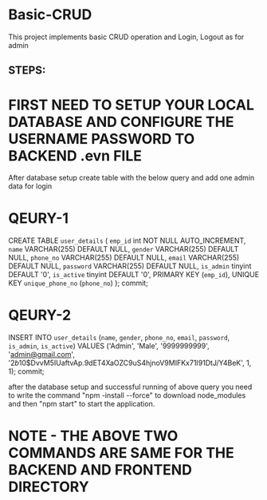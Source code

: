 # Basic-CRUD
This project implements basic CRUD operation and Login, Logout as for admin


## STEPS:

# FIRST NEED TO SETUP YOUR LOCAL DATABASE AND CONFIGURE THE USERNAME PASSWORD TO BACKEND .evn FILE

After database setup create table with the below query and add one admin data for login

# QEURY-1

CREATE TABLE `user_details` (
  `emp_id` int NOT NULL AUTO_INCREMENT,
  `name` VARCHAR(255) DEFAULT NULL,
  `gender` VARCHAR(255) DEFAULT NULL,
  `phone_no` VARCHAR(255) DEFAULT NULL,
  `email` VARCHAR(255) DEFAULT NULL,
  `password` VARCHAR(255) DEFAULT NULL,
  `is_admin` tinyint DEFAULT '0',
  `is_active` tinyint DEFAULT '0',
  PRIMARY KEY (`emp_id`),
  UNIQUE KEY `unique_phone_no` (`phone_no`) 
);
commit;


# QEURY-2

INSERT INTO `user_details` (`name`, `gender`, `phone_no`, `email`, `password`, `is_admin`, `is_active`)
VALUES ('Admin', 'Male', '9999999999', 'admin@gmail.com', '$2b$10$DvvM5IUaftvAp.9dET4XaOZC9uS4hjnoV9MIFKx71I91DtJ/Y4BeK', 1, 1);
commit;


after the database setup and successful running of above query you need to write the command "npm -install --force" to download node_modules and then "npm start" to start the application.

# NOTE - THE ABOVE TWO COMMANDS ARE SAME FOR THE BACKEND AND FRONTEND DIRECTORY


